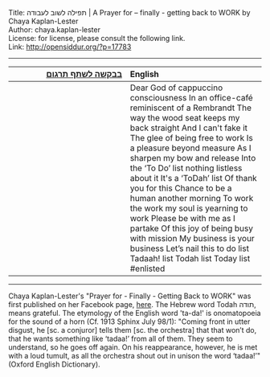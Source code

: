 <html>
<head></head>
<body>
Title: תפילה לשוב לעבודה | A Prayer for – finally - getting back to WORK by Chaya Kaplan-Lester<br />
Author: chaya.kaplan-lester<br />
License: for license, please consult the following link.<br />
Link: <a href="http://opensiddur.org/?p=17783">http://opensiddur.org/?p=17783</a>
<p />
<hr />

<table style="margin-left: auto;margin-right: auto;" class="draggable">
<thead><tr><th id="x" style="text-align: right;" lang="he"><a href="https://opensiddur.org/contributing/upload/">בבקשה לשתף תרגום</a></th><th style="text-align: left;">English</th></tr></thead>
<tbody>
<tr><td style="vertical-align:top;" width="46%">
<div class="liturgy"><span lang="he">

</span></div>
</td>
 
<td style="vertical-align:top;" width="53%">
<div class="english">
Dear God of cappuccino consciousness
In an office-café reminiscent of a Rembrandt
The way the wood seat keeps my back straight
And I can't fake it
The glee of being free to work
Is a pleasure beyond measure
As I sharpen my bow and release
Into the ‘To Do’ list
nothing listless about it
It's a ‘ToDah’ list
Of thank you for this
Chance to be a human another morning
To work the work my soul is yearning to work
Please be with me as I partake 
Of this joy of being busy with mission
My business is your business
Let’s nail this to do list
Tadaah! list
Todah list
Today list 
#enlisted
</div>
</td></tr>
</tbody></table>

<hr />

Chaya Kaplan-Lester's "Prayer for - Finally - Getting Back to WORK" was first published on her Facebook page, <a href="https://www.facebook.com/photo.php?fbid=10154967794988302&set=a.10150453681413302.354031.642788301&type=3">here</a>. The Hebrew word Todah תודה, means grateful. The etymology of the English word 'ta-da!' is onomatopoeia for the sound of a horn (Cf. 1913 Sphinx July 98/1): "Coming front in utter disgust, he [sc. a conjuror] tells them [sc. the orchestra] that that won’t do, that he wants something like ‘tadaa!’ from all of them. They seem to understand, so he goes off again. On his reappearance, however, he is met with a loud tumult, as all the orchestra shout out in unison the word ‘tadaa!’" (Oxford English Dictionary).
</body>
</html>